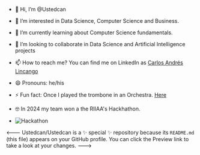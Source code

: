 - 👋 Hi, I’m @Ustedcan
- 👀 I’m interested in Data Science, Computer Science and Business.
- 🌱 I’m currently learning about Computer Science fundamentals.
- 💞️ I’m looking to collaborate in Data Science and Artificial Intelligence projects
- 📫 How to reach me? You can find me on LinkedIn as [Carlos Andrés Lincango](https://www.linkedin.com/in/carlos-andr%C3%A9s-lincango-2b5a60132/?originalSubdomain=ec)
- 😄 Pronouns: he/his
- ⚡ Fun fact: Once I played the trombone in an Orchestra. [Here](https://www.youtube.com/watch?v=jw0Ja6U1H2A&ab_channel=CarlosAndr%C3%A9s)

- 🤓 In 2024 my team won a the RIIAA's Hackhathon.

- ![Hackathon](https://lh3.googleusercontent.com/pw/AP1GczPq0Zv6REPiDlSosmnTiXHvSgYKS15y-LJHHnRmCGAjpofWnV5XF0lH2y1rR0h0fbAB0lMCZzKMsL7l4T_kiBqJmc6ejz66X-AANtOSQw4Pchffw7-RX-65pl9RI5qJJ3Upk6QLO0HkiHQ5lxl8vH53dgzcWOxCKHN_KhtF0X-UwdRmEpItdh7RuahnBlxLS7XKw99rNKIDdJ3Qt3JNERh89rfp-HELNGaSpGTJP9HrYxJCY_AM_I7zyG7KYCV-WqCe2CAvxAcaNTkF9crFvJUS24tSJYw1oq8O4bpF2D8KQraRVGaePF59jEyimSAf2SlqyZwpx9RAr5FwbEGunkLzH5lzMUKmdXmoaK9iHPhTjAkTDETMlxumE3-wBDU-mL1ApaKOAF7mDrGLf5OGXXZkeUWYcS26WxcSn3uSVuK-VF8UNPtZXR0MvCQmK1zDo59e-gxfkSFyNG6niPeiJqAuOX8rZgY5rHfHgBcvaj8KHpWX29fNH_USfdqOpZL0RyCSgnchaC22FHETZzsQ6Ac_KXEYWS5vbN3eZ2H1k0RM1vJxZSSJf_uQYL23nQRRFgrHcWgqi_4VUpN1iw6qHsbgTfYU-QCHnyVD8qJbLYfZ4Jyfn-MJRPTZk1XsfiboMBJwKY3Lu7vA777_K_6phSEOHW1sS_Z2LxhpsmTaPR3-ZtviYqlpiG0xVGu7HO-aawhiQAycOfVZPmx2zjtib1TBmlTEaxPqexl4EqEUZBJvGVJhFAPbM2fnyKfdXETf2u0IGOPH78heBncx3Ip33QcokwrI7Rl3YCTA-RwL83XgGPA82k95X5eHTtgfkWkPaGR7j2QePiD-RhY2rg9l3rBc2oZ00Faq6lqIQKjxT5vO2gP9AXQ-4LJDkDByYxxTTMD_fTJOm9maKST8R3b9g3SD=w1154-h869-s-no-gm?authuser=0)

<---
Ustedcan/Ustedcan is a ✨ special ✨ repository because its `README.md` (this file) appears on your GitHub profile.
You can click the Preview link to take a look at your changes.
--->
